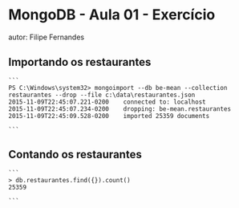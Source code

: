 # MongoDB - Aula 01 - Exercício
autor: Filipe Fernandes

## Importando os restaurantes

    ```
    PS C:\Windows\system32> mongoimport --db be-mean --collection restaurantes --drop --file c:\data\restaurantes.json
	2015-11-09T22:45:07.221-0200    connected to: localhost
	2015-11-09T22:45:07.234-0200    dropping: be-mean.restaurantes
	2015-11-09T22:45:09.528-0200    imported 25359 documents

    ```

## Contando os restaurantes

    ```
	> db.restaurantes.find({}).count()
	25359

    ``` 